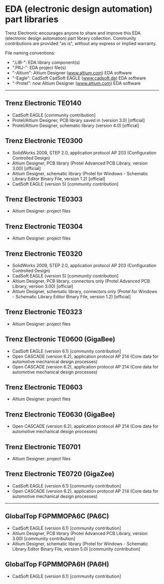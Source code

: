 # EDA (electronic design automation) part libraries
Trenz Electronic encourages anyone to share and improve this EDA (electronic design automation) part library collection. Community contributions are provided "as is", without any express or implied warranty.

File naming conventions:
- ".LIB-": EDA library component(s)
- ".PRJ-": EDA project file(s)
- "-Altium": Altium Designer (www.altium.com) EDA software
- "-Eagle": CadSoft CadSoft EAGLE (www.cadsoft.de) EDA software
- "-Protel": now Altium Designer (www.altium.com) EDA software

* * *

## Trenz Electronic TE0140
- CadSoft EAGLE [community contribution]
- Protel/Altium Designer, PCB library saved in (version 3.0) [official]
- Protel/Altium Designer, schematic library (version 4.0) [official]

## Trenz Electronic TE0300
- SolidWorks 2009, STEP 2.0, application protocol AP 203 (Configuration Controlled Design)
- Altium Designer, PCB library (Protel Advanced PCB Library, version 3.00) [official]
- Altium Designer, schematic library (Protel for Windows - Schematic Library Editor Binary File, version 1.2) [official]
- CadSoft EAGLE (version 5) [community contribution]

## Trenz Electronic TE0303
- Altium Designer: project files

## Trenz Electronic TE0304
- Altium Designer: project files

## Trenz Electronic TE0320
- SolidWorks 2009, STEP 2.0, application protocol AP 203 (Configuration Controlled Design)
- CadSoft EAGLE (version 5) [community contribution]
- Altium Designer, PCB library, connectors only (Protel Advanced PCB Library, version 3.00) [official]
- Altium Designer, schematic library, connectors only (Protel for Windows - Schematic Library Editor Binary File, version 1.2) [official]

## Trenz Electronic TE0323
- Altium Designer: project files

## Trenz Electronic TE0600 (GigaBee)
- CadSoft EAGLE (version 6.1) [community contribution]
- Open CASCADE (version 6.2), application protocol AP 214 (Core data for automotive mechanical design processes)
- Open CASCADE (version 6.2), application protocol AP 214 (Core data for automotive mechanical design processes)

## Trenz Electronic TE0603
- Altium Designer: project files

## Trenz Electronic TE0630 (GigaBee)
- Open CASCADE (version 6.2), application protocol AP 214 (Core data for automotive mechanical design processes)

## Trenz Electronic TE0701
- Altium Designer: project files

## Trenz Electronic TE0720 (GigaZee)
- CadSoft EAGLE (version 6.1) [community contribution]
- Open CASCADE (version 6.2), application protocol AP 214 (Core data for automotive mechanical design processes)

* * *

## GlobalTop FGPMMOPA6C (PA6C)
- CadSoft EAGLE (version 6.1) [community contribution]
- Altium Designer, PCB library (Protel Advanced PCB Library, version 3.00) [community contribution]
- Altium Designer, schematic library (Protel for Windows - Schematic Library Editor Binary File, version 5.0) [community contribution]

## GlobalTop FGPMMOPA6H (PA6H)
- CadSoft EAGLE (version 6.1) [community contribution]
